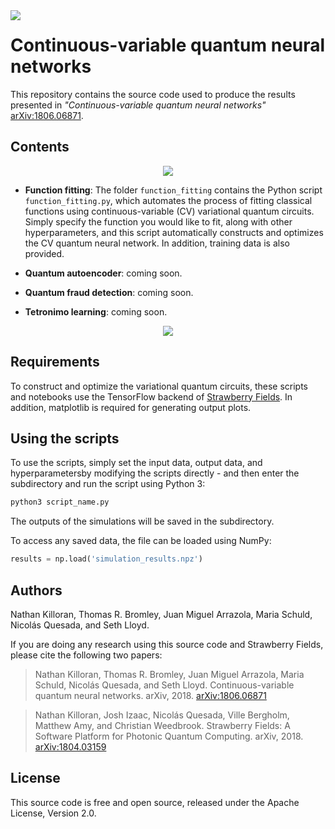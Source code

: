 <img align="left" src="https://github.com/XanaduAI/quantum-neural-networks/blob/master/static/tetronimo.gif">

# Continuous-variable quantum neural networks

This repository contains the source code used to produce the results presented in *"Continuous-variable quantum neural networks"* [arXiv:1806.06871](https://arxiv.org/abs/1806.06871).

## Contents

<p align="center">
	<img src="https://github.com/XanaduAI/quantum-neural-networks/blob/master/static/function_fitting.png">
</p>

* **Function fitting**: The folder `function_fitting` contains the Python script `function_fitting.py`, which automates the process of fitting classical functions using continuous-variable (CV) variational quantum circuits. Simply specify the function you would like to fit, along with other hyperparameters, and this script automatically constructs and optimizes the CV quantum neural network. In addition, training data is also provided.

* **Quantum autoencoder**: coming soon.

* **Quantum fraud detection**: coming soon.

* **Tetronimo learning**: coming soon.

<p align="center">
	<img src="https://github.com/XanaduAI/quantum-neural-networks/blob/master/static/tetronimo.gif">
</p>


## Requirements

To construct and optimize the variational quantum circuits, these scripts and notebooks use the TensorFlow backend of [Strawberry Fields](https://github.com/XanaduAI/strawberryfields). In addition, matplotlib is required for generating output plots.


## Using the scripts

To use the scripts, simply set the input data, output data, and hyperparametersby modifying the scripts directly - and then enter the subdirectory and run the script using Python 3:

```bash
python3 script_name.py
```

The outputs of the simulations will be saved in the subdirectory.

To access any saved data, the file can be loaded using NumPy:

```python
results = np.load('simulation_results.npz')
```

## Authors

Nathan Killoran, Thomas R. Bromley, Juan Miguel Arrazola, Maria Schuld, Nicolás Quesada, and Seth Lloyd.

If you are doing any research using this source code and Strawberry Fields, please cite the following two papers:

> Nathan Killoran, Thomas R. Bromley, Juan Miguel Arrazola, Maria Schuld, Nicolás Quesada, and Seth Lloyd. Continuous-variable quantum neural networks. arXiv, 2018. [arXiv:1806.06871](https://arxiv.org/abs/1806.06871)

> Nathan Killoran, Josh Izaac, Nicolás Quesada, Ville Bergholm, Matthew Amy, and Christian Weedbrook. Strawberry Fields: A Software Platform for Photonic Quantum Computing. arXiv, 2018. [arXiv:1804.03159](https://arxiv.org/abs/1804.03159)

## License

This source code is free and open source, released under the Apache License, Version 2.0.
